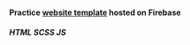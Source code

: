 #### Practice [website template](https://test-site1-79ba6.web.app) hosted on Firebase

##### HTML SCSS JS
